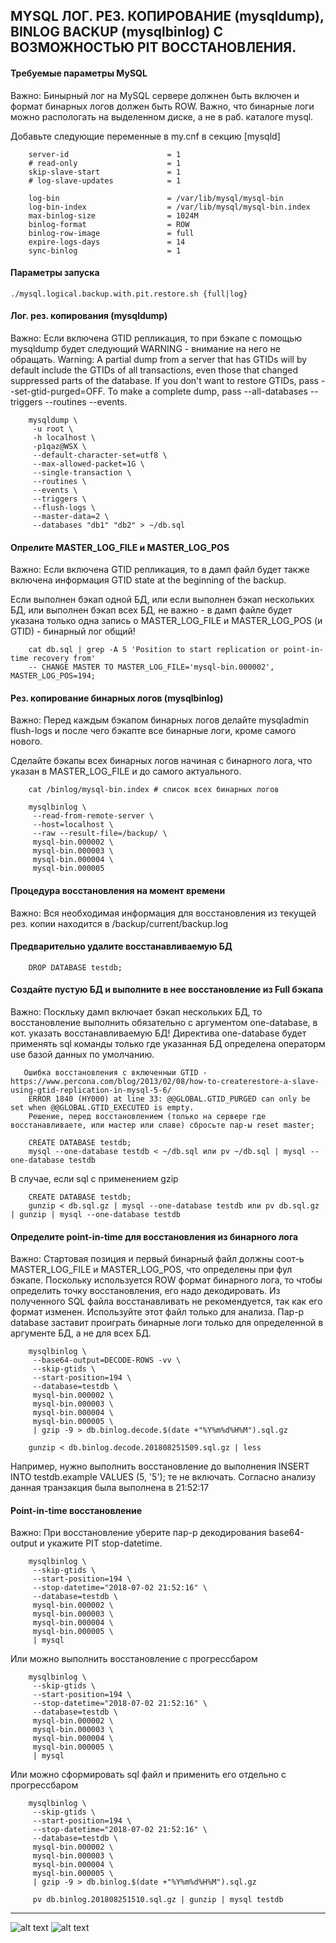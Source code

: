 ## MYSQL ЛОГ. РЕЗ. КОПИРОВАНИЕ (mysqldump), BINLOG BACKUP (mysqlbinlog) С ВОЗМОЖНОСТЬЮ PIT ВОССТАНОВЛЕНИЯ.

#### Требуемые параметры MySQL

Важно: Бинырный лог на MySQL сервере должнен быть включен и формат бинарных логов должен быть ROW.
       Важно, что бинарные логи можно распологать на выделенном диске, а не в раб. каталоге mysql.

Добавьте следующие переменные в my.cnf в секцию [mysqld]

```console
    server-id                      = 1
    # read-only                    = 1
    skip-slave-start               = 1
    # log-slave-updates            = 1

    log-bin                        = /var/lib/mysql/mysql-bin
    log-bin-index                  = /var/lib/mysql/mysql-bin.index
    max-binlog-size                = 1024M
    binlog-format                  = ROW
    binlog-row-image               = full
    expire-logs-days               = 14
    sync-binlog                    = 1
```

#### Параметры запуска

```console
./mysql.logical.backup.with.pit.restore.sh {full|log}
```

#### Лог. рез. копирования (mysqldump)

Важно: Если включена GTID репликация, то при бэкапе с помощью mysqldump будет следующий WARNING - внимание на него не обращать.
       Warning: A partial dump from a server that has GTIDs will by default include the GTIDs of all transactions,
            even those that changed suppressed parts of the database. If you don't want to restore GTIDs,
            pass --set-gtid-purged=OFF. To make a complete dump, pass --all-databases --triggers --routines --events.

```console
    mysqldump \
     -u root \
     -h localhost \
     -p1qaz@WSX \
     --default-character-set=utf8 \
     --max-allowed-packet=1G \
     --single-transaction \
     --routines \
     --events \
     --triggers \
     --flush-logs \
     --master-data=2 \
     --databases "db1" "db2" > ~/db.sql
```

#### Опрелите MASTER_LOG_FILE и MASTER_LOG_POS

Важно: Если включена GTID репликация, то в дамп файл будет также включена информация GTID state at the beginning of the backup.

Если выполнен бэкап одной БД, или если выполнен бэкап нескольких БД, или выполнен бэкап всех БД, не важно -
в дамп файле будет указана только одна запись о MASTER_LOG_FILE и MASTER_LOG_POS (и GTID) - бинарный лог общий!

```console
    cat db.sql | grep -A 5 'Position to start replication or point-in-time recovery from'
    -- CHANGE MASTER TO MASTER_LOG_FILE='mysql-bin.000002', MASTER_LOG_POS=194;
```

#### Рез. копирование бинарных логов (mysqlbinlog)

Важно: Перед каждым бэкапом бинарных логов делайте mysqladmin flush-logs и после чего бэкапте все бинарные логи, кроме самого нового.

Сделайте бэкапы всех бинарных логов начиная с бинарного лога, что указан в MASTER_LOG_FILE и до самого актуального.

```console
    cat /binlog/mysql-bin.index # список всех бинарных логов

    mysqlbinlog \
     --read-from-remote-server \
     --host=localhost \
     --raw --result-file=/backup/ \
     mysql-bin.000002 \
     mysql-bin.000003 \
     mysql-bin.000004 \
     mysql-bin.000005
```

#### Процедура восстановления на момент времени

Важно: Вся необходимая информация для восстановления из текущей рез. копии находится в /backup/current/backup.log

#### Предварительно удалите восстанавливаемую БД

```console
    DROP DATABASE testdb;
```

#### Создайте пустую БД и выполните в нее восстановление из Full бэкапа

Важно: Поскльку дамп включает бэкап нескольких БД, то восстановление выполнить обязательно с аргументом one-database, в кот. указать восстанавливаемую БД! Директива one-database будет применять sql команды только где указанная БД определена операторм use базой данных по умолчанию.

       Ошибка восстановления с включенныи GTID - https://www.percona.com/blog/2013/02/08/how-to-createrestore-a-slave-using-gtid-replication-in-mysql-5-6/
        ERROR 1840 (HY000) at line 33: @@GLOBAL.GTID_PURGED can only be set when @@GLOBAL.GTID_EXECUTED is empty.
        Решение, перед восстановлением (только на сервере где восстанавливаете, или мастер или славе) сбросьте пар-ы reset master;

```console
    CREATE DATABASE testdb;
    mysql --one-database testdb < ~/db.sql или pv ~/db.sql | mysql --one-database testdb
```

В случае, если sql с применением gzip

```console
    CREATE DATABASE testdb;
    gunzip < db.sql.gz | mysql --one-database testdb или pv db.sql.gz | gunzip | mysql --one-database testdb
```

#### Определите point-in-time для восстановления из бинарного лога

Важно: Стартовая позиция и первый бинарный файл должны соот-ь MASTER_LOG_FILE и MASTER_LOG_POS, что определены при фул бэкапе.
       Поскольку используется ROW формат бинарного лога, то чтобы определить точку восстановления, его надо декодировать.
       Из полученного SQL файла восстанавливать не рекомендуется, так как его формат изменен. Используйте этот файл только для анализа.
       Пар-р database заставит проиграть бинарные логи только для определенной в аргументе БД, а не для всех БД.

```console
    mysqlbinlog \
     --base64-output=DECODE-ROWS -vv \
     --skip-gtids \
     --start-position=194 \
     --database=testdb \
     mysql-bin.000002 \
     mysql-bin.000003 \
     mysql-bin.000004 \
     mysql-bin.000005 \
     | gzip -9 > db.binlog.decode.$(date +"%Y%m%d%H%M").sql.gz

    gunzip < db.binlog.decode.201808251509.sql.gz | less
```

Например, нужно выполнить восстановление до выполнения INSERT INTO testdb.example VALUES (5, '5'); те не включать.
Согласно анализу данная транзакция была выполнена в 21:52:17

#### Point-in-time восстановление

Важно: При восстановление уберите пар-р декодирования base64-output и укажите PIT stop-datetime.

```console
    mysqlbinlog \
     --skip-gtids \
     --start-position=194 \
     --stop-datetime="2018-07-02 21:52:16" \
     --database=testdb \
     mysql-bin.000002 \
     mysql-bin.000003 \
     mysql-bin.000004 \
     mysql-bin.000005 \
     | mysql
```

Или можно выполнить восстановление с прогрессбаром

```console
    mysqlbinlog \
     --skip-gtids \
     --start-position=194 \
     --stop-datetime="2018-07-02 21:52:16" \
     --database=testdb \
     mysql-bin.000002 \
     mysql-bin.000003 \
     mysql-bin.000004 \
     mysql-bin.000005 \
     | mysql
```

Или можно сформировать sql файл и применить его отдельно с прогрессбаром

```console
    mysqlbinlog \
     --skip-gtids \
     --start-position=194 \
     --stop-datetime="2018-07-02 21:52:16" \
     --database=testdb \
     mysql-bin.000002 \
     mysql-bin.000003 \
     mysql-bin.000004 \
     mysql-bin.000005 \
     | gzip -9 > db.binlog.$(date +"%Y%m%d%H%M").sql.gz
     
     pv db.binlog.201808251510.sql.gz | gunzip | mysql testdb
```

---

![alt text](https://github.com/rlagutinhub/mysql.logical.backup.with.pit.restore/blob/master/screen1.png)
![alt text](https://github.com/rlagutinhub/mysql.logical.backup.with.pit.restore/blob/master/screen2.png)
